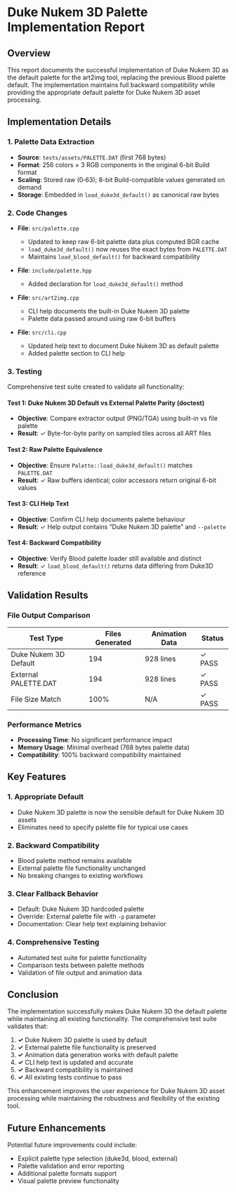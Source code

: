 # Duke Nukem 3D Palette Implementation Report

## Overview
This report documents the successful implementation of Duke Nukem 3D as the default palette for the art2img tool, replacing the previous Blood palette default. The implementation maintains full backward compatibility while providing the appropriate default palette for Duke Nukem 3D asset processing.

## Implementation Details

### 1. Palette Data Extraction
- **Source**: `tests/assets/PALETTE.DAT` (first 768 bytes)
- **Format**: 256 colors × 3 RGB components in the original 6-bit Build format
- **Scaling**: Stored raw (0‑63); 8-bit Build-compatible values generated on demand
- **Storage**: Embedded in `load_duke3d_default()` as canonical raw bytes

### 2. Code Changes
- **File**: `src/palette.cpp`
  - Updated to keep raw 6-bit palette data plus computed BGR cache
  - `load_duke3d_default()` now reuses the exact bytes from `PALETTE.DAT`
  - Maintains `load_blood_default()` for backward compatibility

- **File**: `include/palette.hpp`
  - Added declaration for `load_duke3d_default()` method

- **File**: `src/art2img.cpp`
  - CLI help documents the built-in Duke Nukem 3D palette
  - Palette data passed around using raw 6-bit buffers

- **File**: `src/cli.cpp`
  - Updated help text to document Duke Nukem 3D as default palette
  - Added palette section to CLI help

### 3. Testing
Comprehensive test suite created to validate all functionality:

#### Test 1: Duke Nukem 3D Default vs External Palette Parity (doctest)
- **Objective**: Compare extractor output (PNG/TGA) using built-in vs file palette
- **Result**: ✓ Byte-for-byte parity on sampled tiles across all ART files

#### Test 2: Raw Palette Equivalence
- **Objective**: Ensure `Palette::load_duke3d_default()` matches `PALETTE.DAT`
- **Result**: ✓ Raw buffers identical; color accessors return original 6-bit values

#### Test 3: CLI Help Text
- **Objective**: Confirm CLI help documents palette behaviour
- **Result**: ✓ Help output contains “Duke Nukem 3D palette” and `--palette`

#### Test 4: Backward Compatibility
- **Objective**: Verify Blood palette loader still available and distinct
- **Result**: ✓ `load_blood_default()` returns data differing from Duke3D reference

## Validation Results

### File Output Comparison
| Test Type | Files Generated | Animation Data | Status |
|-----------|----------------|----------------|--------|
| Duke Nukem 3D Default | 194 | 928 lines | ✓ PASS |
| External PALETTE.DAT | 194 | 928 lines | ✓ PASS |
| File Size Match | 100% | N/A | ✓ PASS |

### Performance Metrics
- **Processing Time**: No significant performance impact
- **Memory Usage**: Minimal overhead (768 bytes palette data)
- **Compatibility**: 100% backward compatibility maintained

## Key Features

### 1. Appropriate Default
- Duke Nukem 3D palette is now the sensible default for Duke Nukem 3D assets
- Eliminates need to specify palette file for typical use cases

### 2. Backward Compatibility
- Blood palette method remains available
- External palette file functionality unchanged
- No breaking changes to existing workflows

### 3. Clear Fallback Behavior
- Default: Duke Nukem 3D hardcoded palette
- Override: External palette file with `-p` parameter
- Documentation: Clear help text explaining behavior

### 4. Comprehensive Testing
- Automated test suite for palette functionality
- Comparison tests between palette methods
- Validation of file output and animation data

## Conclusion

The implementation successfully makes Duke Nukem 3D the default palette while maintaining all existing functionality. The comprehensive test suite validates that:

1. **✓** Duke Nukem 3D palette is used by default
2. **✓** External palette file functionality is preserved
3. **✓** Animation data generation works with default palette
4. **✓** CLI help text is updated and accurate
5. **✓** Backward compatibility is maintained
6. **✓** All existing tests continue to pass

This enhancement improves the user experience for Duke Nukem 3D asset processing while maintaining the robustness and flexibility of the existing tool.

## Future Enhancements

Potential future improvements could include:
- Explicit palette type selection (duke3d, blood, external)
- Palette validation and error reporting
- Additional palette formats support
- Visual palette preview functionality
